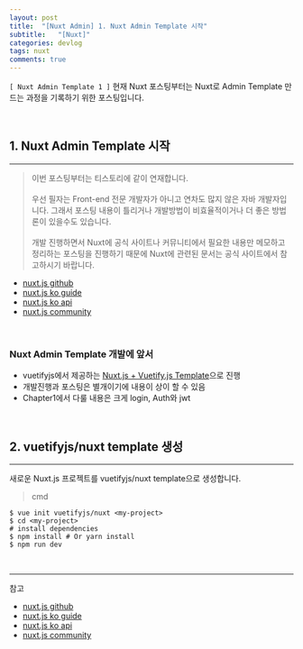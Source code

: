 ```yaml
---
layout: post
title:  "[Nuxt Admin] 1. Nuxt Admin Template 시작"
subtitle:   "[Nuxt]"
categories: devlog
tags: nuxt
comments: true
---
```



`[ Nuxt Admin Template 1 ]` 현재 Nuxt 포스팅부터는 Nuxt로 Admin Template 만드는 과정을 기록하기 위한 포스팅입니다.

<br>


## 1. Nuxt Admin Template 시작
---

> 이번 포스팅부터는 티스토리에 같이 연재합니다.<br>  
우선 필자는 Front-end 전문 개발자가 아니고 연차도 많지 않은 자바 개발자입니다. 그래서 포스팅 내용이 틀리거나 개발방법이 비효율적이거나 더 좋은 방법론이 있을수도 있습니다.<br>  
개발 진행하면서 Nuxt에 공식 사이트나 커뮤니티에서 필요한 내용만 메모하고 정리하는 포스팅을 진행하기 때문에 Nuxt에 관련된 문서는 공식 사이트에서 참고하시기 바랍니다.

- [nuxt.js github](https://github.com/nuxt/nuxt.js)
- [nuxt.js ko guide](https://ko.nuxtjs.org/guide/)
- [nuxt.js ko api](https://ko.nuxtjs.org/api)
- [nuxt.js community](https://github.com/nuxt-community)

<br>

### Nuxt Admin Template 개발에 앞서

- vuetifyjs에서 제공하는 [Nuxt.js + Vuetify.js Template](https://github.com/vuetifyjs/nuxt)으로 진행   
- 개발진행과 포스팅은 별개이기에 내용이 상이 할 수 있음
- Chapter1에서 다룰 내용은 크게 login, Auth와 jwt

<br>

## 2. vuetifyjs/nuxt template 생성
--- 

새로운 Nuxt.js 프로젝트를 vuetifyjs/nuxt template으로 생성합니다.

> cmd

```
$ vue init vuetifyjs/nuxt <my-project>  
$ cd <my-project>                     
# install dependencies
$ npm install # Or yarn install
$ npm run dev
```

<br>

---
참고

+ [nuxt.js github](https://github.com/nuxt/nuxt.js)
+ [nuxt.js ko guide](https://ko.nuxtjs.org/guide/)
+ [nuxt.js ko api](https://ko.nuxtjs.org/api)
+ [nuxt.js community](https://github.com/nuxt-community)
